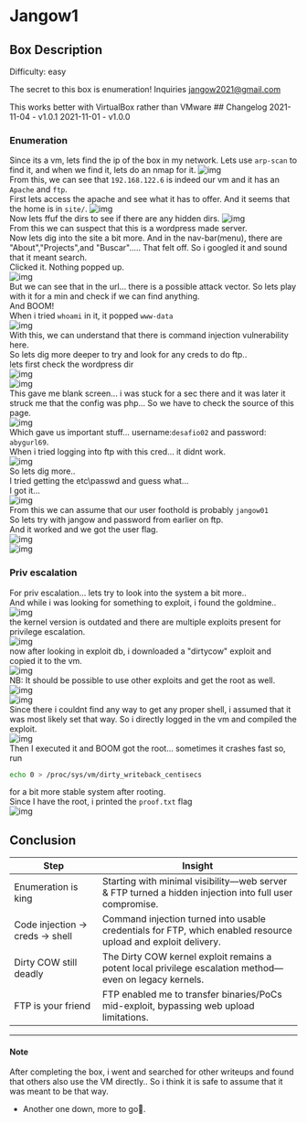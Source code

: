 # Jangow1
## Box Description
Difficulty: easy

The secret to this box is enumeration! Inquiries jangow2021@gmail.com

This works better with VirtualBox rather than VMware ## Changelog 2021-11-04 - v1.0.1 2021-11-01 - v1.0.0

### Enumeration
Since its a vm, lets find the ip of the box in my network.
Lets use `arp-scan` to find it, and when we find it, lets do an nmap for it.
![img](./ss/arp.png)\
From this, we can see that `192.168.122.6` is indeed our vm and it has an `Apache` and `ftp`.\
First lets access the apache and see what it has to offer. And it seems that the home is in `site/`.
![img](./ss/site.png)\
Now lets ffuf the dirs to see if there are any hidden dirs.
![img](./ss/ffuf.png)\
From this we can suspect that this is a wordpress made server.\
Now lets dig into the site a bit more. And in the nav-bar(menu), there are "About","Projects",and "Buscar"..... That felt off. So i googled it and sound that it meant search.\
Clicked it. Nothing popped up. \
![img](./ss/buscar.png)\
But we can see that in the url... there is a possible attack vector. So lets play with it for a min and check if we can find anything.\
And BOOM!\
When i tried `whoami` in it, it popped `www-data`\
![img](./ss/whoami.png)\
With this, we can understand that there is command injection vulnerability here.\
So lets dig more deeper to try and look for any creds to do ftp..\
lets first check the wordpress dir\
![img](./ss/wordpress.png)\
![img](./ss/conf.png)\
This gave me blank screen... i was stuck for a sec there and it was later it struck me that the config was php... So we have to check the source of this page.\
![img](./ss/creds.png)\
Which gave us important stuff... username:`desafio02` and password: `abygurl69`.\
When i tried logging into ftp with this cred... it didnt work.\
![img](./ss/desaf.png)\
So lets dig more..\
I tried getting the etc\passwd and guess what...\
I got it...\
![img](./ss/passwd.png)\
From this we can assume that our user foothold is probably `jangow01`\
So lets try with jangow and password from earlier on ftp.\
And it worked and we got the user flag.\
![img](./ss/ftp.png)\
![img](./ss/user.png)
### Priv escalation
For priv escalation... lets try to look into the system a bit more..\
And while i was looking for something to exploit, i found the goldmine..\
![img](./ss/kernel.png)\
the kernel version is outdated and there are multiple exploits present for privilege escalation.\
![img](./ss/exploits.png)\
now after looking in exploit db, i downloaded a "dirtycow" exploit and copied it to the vm.\
![img](./ss/cow.png)\
NB: It should be possible to use other exploits and get the root as well.\
![img](./ss/tmp.png)\
![img](./ss/expftp.png)\
Since there i couldnt find any way to get any proper shell, i assumed that it was most likely set that way. So i directly logged in the vm and compiled the exploit.\
![img](./ss/compile.png)\
Then I executed it and BOOM got the root... sometimes it crashes fast so, run
```bash
echo 0 > /proc/sys/vm/dirty_writeback_centisecs
```
for a bit more stable system after rooting.\
Since I have the root, i printed the `proof.txt` flag\
![img](./ss/proof.png)
## Conclusion
| Step                           | Insight                                                                                                       |
| ------------------------------ | ------------------------------------------------------------------------------------------------------------- |
| Enumeration is king            | Starting with minimal visibility—web server & FTP turned a hidden injection into full user compromise.    |
| Code injection → creds → shell | Command injection turned into usable credentials for FTP, which enabled resource upload and exploit delivery. |
| Dirty COW still deadly         | The Dirty COW kernel exploit remains a potent local privilege escalation method—even on legacy kernels.       |
| FTP is your friend             | FTP enabled me to transfer binaries/PoCs mid-exploit, bypassing web upload limitations.                      |

---
#### Note
After completing the box, i went and searched for other writeups and found that others also use the VM directly.. So i think it is safe to assume that it was meant to be that way.
- Another one down, more to go🎯.